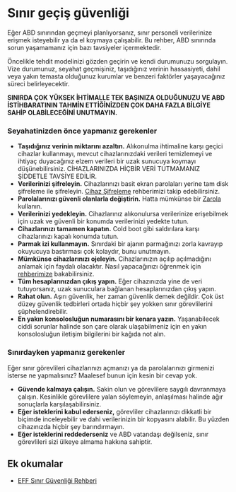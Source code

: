 # Sınır geçiş güvenliği

Eğer ABD sınırından geçmeyi planlıyorsanız, sınır personeli verilerinize erişmek isteyebilir ya da el koymaya çalışabilir. Bu rehber, ABD sınırında sorun yaşamamanız için bazı tavsiyeler içermektedir.

Öncelikle tehdit modelinizi gözden geçirin ve kendi durumunuzu sorgulayın. Vize durumunuz, seyahat geçmişiniz, taşıdığınız verinin hassasiyeti, dahil veya yakın temasta olduğunuz kurumlar ve benzeri faktörler yaşayacağınız süreci belirleyecektir.

**SINIRDA ÇOK YÜKSEK İHTİMALLE TEK BAŞINIZA OLDUĞUNUZU VE ABD İSTİHBARATININ TAHMİN ETTİĞİNİZDEN ÇOK DAHA FAZLA BİLGİYE SAHİP OLABİLECEĞİNİ UNUTMAYIN.**

### Seyahatinizden önce yapmanız gerekenler

* **Taşıdığınız verinin miktarını azaltın.** Alıkonulma ihtimaline karşı geçici cihazlar kullanmayı, mevcut cihazlarınızdaki verileri temizlemeyi ve ihtiyaç duyacağınız elzem verileri bir uzak sunucuya koymayı düşünebilirsiniz. CİHAZLARINIZDA HİÇBİR VERİ TUTMAMANIZ ŞİDDETLE TAVSİYE EDİLİR.
* **Verilerinizi şifreleyin.** Cihazlarınızı basit ekran parolaları yerine tam disk şifreleme ile şifreleyin. [Cihaz Şifreleme](../cihaz_guvenligi/cihaz_sifreleme.md) rehberimizi takip edebilirsiniz.
* **Parolalarınızı güvenli olanlarla değiştirin.** Hatta mümkünse bir [Zarola](https://zarola.oyd.org.tr) kullanın.
* **Verilerinizi yedekleyin.** Cihazlarınız alıkonulursa verilerinize erişebilmek için uzak ve güvenli bir konumda verilerinizi yedekte tutun.
* **Cihazlarınızı tamamen kapatın.** Cold boot gibi saldırılara karşı cihazlarınızı kapalı konumda tutun.
* **Parmak izi kullanmayın.** Sınırdaki bir ajanın parmağınızı zorla kavrayıp okuyucuya bastırması çok kolaydır, bunu unutmayın.
* **Mümkünse cihazlarınızı ojeleyin.** Cihazlarınızın açılıp açılmadığını anlamak için faydalı olacaktır. Nasıl yapacağınızı öğrenmek için [rehberimize](../beseri-guvenlik/oje.md) bakabilirsiniz.
* **Tüm hesaplarınızdan çıkış yapın.** Eğer cihazınızda yine de veri tutuyorsanız, uzak sunuculara bağlanan hesaplarınızdan çıkış yapın.
* **Rahat olun.** Aşırı güvenlik, her zaman güvenlik demek değildir. Çok üst düzey güvenlik tedbirleri ortada hiçbir şey yokken sınır görevlilerini şüphelendirebilir.
* **En yakın konsolosluğun numarasını bir kenara yazın.** Yaşanabilecek ciddi sorunlar halinde son çare olarak ulaşabilmeniz için en yakın konsolosluğun iletişim bilgilerini bir kağıda not alın.

### Sınırdayken yapmanız gerekenler

Eğer sınır görevlileri cihazlarınızı açmanızı ya da parolalarınızı girmenizi isterse ne yapmalısınız? Maalesef bunun için kesin bir cevap yok.

* **Güvende kalmaya çalışın.** Sakin olun ve görevlilere saygılı davranmaya çalışın. Kesinlikle görevlilere yalan söylemeyin, anlaşılması halinde ağır sonuçlarla karşılaşabilirsiniz.
* **Eğer isteklerini kabul ederseniz,** görevliler cihazlarınızı dikkatli bir biçimde inceleyebilir ve dahi verilerinizin bir kopyasını alabilir. Bu yüzden cihazınızda hiçbir şey barındırmayın.
* **Eğer isteklerini reddederseniz** ve ABD vatandaşı değilseniz, sınır görevlileri sizi ülkeye almama hakkına sahiptir.

## Ek okumalar

* [EFF Sınır Güvenliği Rehberi](https://www.eff.org/wp/digital-privacy-us-border-2017)
